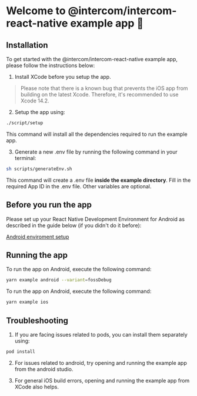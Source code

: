 # Welcome to @intercom/intercom-react-native example app 👋

## Installation

To get started with the @intercom/intercom-react-native example app, please follow the instructions below:

1. Install XCode before you setup the app.
>Please note that there is a known bug that prevents the iOS app from building on the latest Xcode. Therefore, it's recommended to use Xcode 14.2.


2. Setup the app using:
```sh
./script/setup
```
This command will install all the dependencies required to run the example app.

3. Generate a new .env file by running the following command in your terminal:
```sh
sh scripts/generateEnv.sh
```
This command will create a .env file <b>inside the example directory</b>.
Fill in the required App ID in the .env file. Other variables are optional.

## Before you run the app
 
Please set up your React Native Development Environment for Android as described in the guide below (if you didn't do it before):

[Android enviroment setup](https://reactnative.dev/docs/environment-setup?package-manager=yarn&guide=native&platform=android)

## Running the app

To run the app on Android, execute the following command:

```sh
yarn example android --variant=fossDebug
```

To run the app on Android, execute the following command:

```sh
yarn example ios
```

## Troubleshooting

1. If you are facing issues related to pods, you can install them separately using:
```sh
pod install
```

2. For issues related to android, try opening and running the example app from the android studio.

3. For general iOS build errors, opening and running the example app from XCode also helps.
